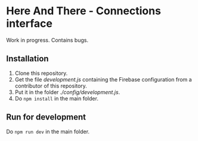  # Here And There - Connections interface

Work in progress. Contains bugs.

## Installation

 1. Clone this repository.
 2. Get the file *development.js* containing the Firebase configuration from a contributor of this repository.
 3. Put it in the folder *./config/development.js*.
 4. Do `npm install` in the main folder.

## Run for development

Do `npm run dev` in the main folder.
